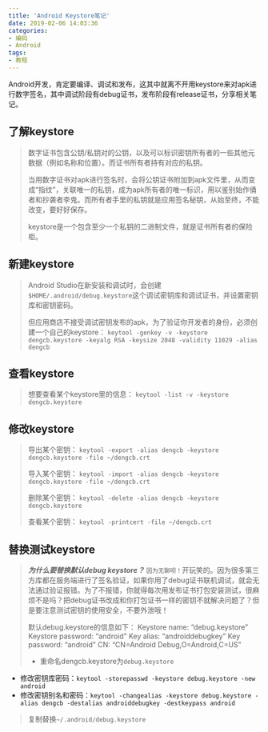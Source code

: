 ```yaml
---
title: 'Android Keystore笔记'
date: 2019-02-06 14:03:36
categories:
- 编码
- Android
tags:
- 教程
---
```

Android开发，肯定要编译、调试和发布，这其中就离不开用keystore来对apk进行数字签名，其中调试阶段有debug证书，发布阶段有release证书，分享相关笔记。

<!--more-->

## 了解keystore
> 数字证书包含公钥/私钥对的公钥，以及可以标识密钥所有者的一些其他元数据（例如名称和位置）。而证书所有者持有对应的私钥。
> 
> 当用数字证书对apk进行签名时，会将公钥证书附加到apk文件里，从而变成“指纹”，关联唯一的私钥，成为apk所有者的唯一标识，用以鉴别始作俑者和抄袭者李鬼。而所有者手里的私钥就是应用签名秘钥，从始至终，不能改变，要好好保存。
> 
> keystore是一个包含至少一个私钥的二进制文件，就是证书所有者的保险柜。

## 新建keystore
> Android Studio在新安装和调试时，会创建`$HOME/.android/debug.keystore`这个调试密钥库和调试证书，并设置密钥库和密钥密码。
> 
> 但应用商店不接受调试密钥发布的apk，为了验证你开发者的身份，必须创建一个自己的keystore：
> `keytool -genkey -v -keystore dengcb.keystore -keyalg RSA -keysize 2048 -validity 11029 -alias dengcb` 

## 查看keystore
> 想要查看某个keystore里的信息：
> `keytool -list -v -keystore dengcb.keystore`

## 修改keystore
> 导出某个密钥：
> `keytool -export -alias dengcb -keystore dengcb.keystore -file ~/dengcb.crt`
> 
> 导入某个密钥：
> `keytool -import -alias dengcb -keystore dengcb.keystore -file ~/dengcb.crt`
> 
> 删除某个密钥：
> `keytool -delete -alias dengcb -keystore dengcb.keystore`
> 
> 查看某个密钥：
> `keytool -printcert -file ~/dengcb.crt`

## 替换测试keystore
> ***为什么要替换默认debug keystore？***
> `因为无聊呗！`开玩笑的。因为很多第三方库都在服务端进行了签名验证，如果你用了debug证书联机调试，就会无法通过验证报错。为了不报错，你就得每次用发布证书打包安装测试，很麻烦不是吗？把debug证书改成和你打包证书一样的密钥不就解决问题了？但是要注意测试密钥的使用安全，不要外泄哦！
> 
> 默认debug.keystore的信息如下：
Keystore name: “debug.keystore”
Keystore password: “android”
Key alias: “androiddebugkey”
Key password: “android”
CN: “CN=Android Debug,O=Android,C=US”
> 
> - 重命名dengcb.keystore为`debug.keystore`
- 修改密钥库密码：`keytool -storepasswd -keystore debug.keystore -new android`
- 修改密钥别名和密码：`keytool -changealias -keystore debug.keystore -alias dengcb -destalias androiddebugkey -destkeypass android`
> 
> 复制替换`~/.android/debug.keystore`